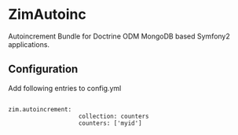 # ZimAutoinc
Autoincrement Bundle for Doctrine ODM MongoDB based Symfony2 applications.



Configuration
-------------

Add following entries to config.yml

<pre><code>
zim.autoincrement:
                    collection: counters
                    counters: ['myid']
</code></pre>

